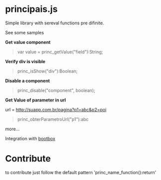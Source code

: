 # principais.js
Simple library with sereval functions pre difinite.

See some samples

**Get value component**
> var value = princ_getValue("field"):String;

**Verify div is visible**
> princ_isShow("div"):Boolean;

**Disable a component**
> princ_disable("component", boolean);

**Get Value of parameter in url**

url = http://suapp.com.br/pagina?p1=abc&p2=poi

>  princ_obterParametroUrl("p1"):abc

more...

Integration with [bootbox](http://bootboxjs.com/)

# Contribute

to contribute just follow the default pattern 'princ_name_function():return'
